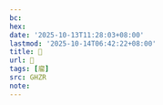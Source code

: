 ```yaml
---
bc:
hex:
date: '2025-10-13T11:28:03+08:00'
lastmod: '2025-10-14T06:42:22+08:00'
title: 󰛌
url: 󰛌
tags: [廇]
src: GHZR
note:
---
```

